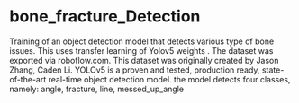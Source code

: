 # bone_fracture_Detection
Training of an object detection model that detects various type of bone issues. This uses transfer learning of Yolov5 weights . The dataset was exported via roboflow.com.  This dataset was originally created by Jason Zhang, Caden Li. YOLOv5 is a proven and tested, production ready, state-of-the-art real-time object detection model. the model detects four classes, namely: angle, fracture, line, messed_up_angle
